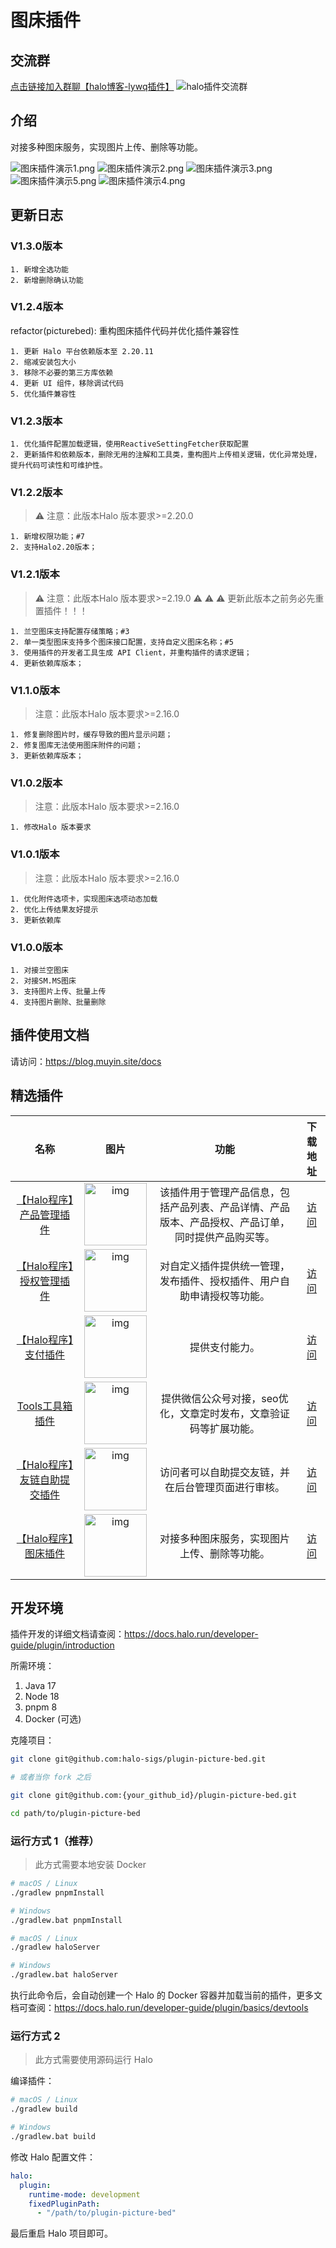 # 图床插件

## 交流群

[点击链接加入群聊【halo博客-lywq插件】](https://qm.qq.com/q/wuC7NZr0sw)
![halo插件交流群](https://github.com/user-attachments/assets/06724628-c2a5-4cb9-8c86-415b8c48693b)

## 介绍

对接多种图床服务，实现图片上传、删除等功能。

![图床插件演示1.png](https://blog.muyin.site/upload/lywqPlugins/图床插件演示1.png)
![图床插件演示2.png](https://blog.muyin.site/upload/lywqPlugins/图床插件演示2.png)
![图床插件演示3.png](https://blog.muyin.site/upload/lywqPlugins/图床插件演示3.png)
![图床插件演示5.png](https://blog.muyin.site/upload/lywqPlugins/图床插件演示5.png)
![图床插件演示4.png](https://blog.muyin.site/upload/lywqPlugins/图床插件演示4.png)

## 更新日志

### V1.3.0版本

    1. 新增全选功能
    2. 新增删除确认功能

### V1.2.4版本

refactor(picturebed): 重构图床插件代码并优化插件兼容性

    1. 更新 Halo 平台依赖版本至 2.20.11
    2. 缩减安装包大小
    3. 移除不必要的第三方库依赖
    4. 更新 UI 组件，移除调试代码
    5. 优化插件兼容性

### V1.2.3版本

    1. 优化插件配置加载逻辑，使用ReactiveSettingFetcher获取配置
    2. 更新插件和依赖版本，删除无用的注解和工具类，重构图片上传相关逻辑，优化异常处理，提升代码可读性和可维护性。

### V1.2.2版本

> ⚠️ 注意：此版本Halo 版本要求>=2.20.0

    1. 新增权限功能；#7
    2. 支持Halo2.20版本；

### V1.2.1版本

> ⚠️ 注意：此版本Halo 版本要求>=2.19.0
> ⚠️ ⚠️ ⚠️ 更新此版本之前务必先重置插件！！！

    1. 兰空图床支持配置存储策略；#3
    2. 单一类型图床支持多个图床接口配置，支持自定义图床名称；#5
    3. 使用插件的开发者工具生成 API Client，并重构插件的请求逻辑；
    4. 更新依赖库版本；

### V1.1.0版本

> 注意：此版本Halo 版本要求>=2.16.0

    1. 修复删除图片时，缓存导致的图片显示问题；
    2. 修复图库无法使用图床附件的问题；
    3. 更新依赖库版本；

### V1.0.2版本

> 注意：此版本Halo 版本要求>=2.16.0

    1. 修改Halo 版本要求

### V1.0.1版本

> 注意：此版本Halo 版本要求>=2.16.0

    1. 优化附件选项卡，实现图床选项动态加载
    2. 优化上传结果友好提示
    3. 更新依赖库

### V1.0.0版本

    1. 对接兰空图床
    2. 对接SM.MS图床
    3. 支持图片上传、批量上传
    4. 支持图片删除、批量删除

## 插件使用文档

请访问：<https://blog.muyin.site/docs>

## 精选插件

|                              名称                               |                                                     图片                                                     |                        功能                         |                       下载地址                        |
|:-------------------------------------------------------------:|:----------------------------------------------------------------------------------------------------------:|:-------------------------------------------------:|:-------------------------------------------------:|
| [【Halo程序】产品管理插件](https://auth.muyin.site/docs/PluginProduct)  | <img src="https://auth.muyin.site/upload/productLogo/PluginProduct.png" alt="img" style="width:100px;" />  | 该插件用于管理产品信息，包括产品列表、产品详情、产品版本、产品授权、产品订单，同时提供产品购买等。 | [访问](https://auth.muyin.site/docs/PluginProduct)  |
| [【Halo程序】授权管理插件](https://auth.muyin.site/docs/LywqPluginAuth) | <img src="https://auth.muyin.site/upload/productLogo/LywqPluginAuth.png" alt="img" style="width:100px;" /> |        对自定义插件提供统一管理，发布插件、授权插件、用户自助申请授权等功能。        | [访问](https://auth.muyin.site/docs/LywqPluginAuth) |
|  [【Halo程序】支付插件](https://auth.muyin.site/docs/PluginPayment)   | <img src="https://auth.muyin.site/upload/productLogo/PluginPayment.png" alt="img" style="width:100px;" />  |                      提供支付能力。                      | [访问](https://auth.muyin.site/docs/PluginPayment)  |
|    [Tools工具箱插件](https://auth.muyin.site/docs/PluginTools)     |  <img src="https://auth.muyin.site/upload/productLogo/PluginTools.png" alt="img" style="width:100px;" />   |        提供微信公众号对接，seo优化，文章定时发布，文章验证码等扩展功能。         |  [访问](https://auth.muyin.site/docs/PluginTools)   |
| [【Halo程序】友链自助提交插件](https://auth.muyin.site/docs/LinksSubmit)  |  <img src="https://auth.muyin.site/upload/productLogo/LinksSubmit.png" alt="img" style="width:100px;" />   |             访问者可以自助提交友链，并在后台管理页面进行审核。             |  [访问](https://auth.muyin.site/docs/LinksSubmit)   |
|    [【Halo程序】图床插件](https://blog.muyin.site/docs/pictureBed)    |      <img src="https://blog.muyin.site/upload/lywqPlugins/logo.png" alt="img" style="width:100px;" />      |              对接多种图床服务，实现图片上传、删除等功能。               |   [访问](https://blog.muyin.site/docs/pictureBed)   |

## 开发环境

插件开发的详细文档请查阅：<https://docs.halo.run/developer-guide/plugin/introduction>

所需环境：

1. Java 17
2. Node 18
3. pnpm 8
4. Docker (可选)

克隆项目：

```bash
git clone git@github.com:halo-sigs/plugin-picture-bed.git

# 或者当你 fork 之后

git clone git@github.com:{your_github_id}/plugin-picture-bed.git
```

```bash
cd path/to/plugin-picture-bed
```

### 运行方式 1（推荐）

> 此方式需要本地安装 Docker

```bash
# macOS / Linux
./gradlew pnpmInstall

# Windows
./gradlew.bat pnpmInstall
```

```bash
# macOS / Linux
./gradlew haloServer

# Windows
./gradlew.bat haloServer
```

执行此命令后，会自动创建一个 Halo 的 Docker
容器并加载当前的插件，更多文档可查阅：<https://docs.halo.run/developer-guide/plugin/basics/devtools>

### 运行方式 2

> 此方式需要使用源码运行 Halo

编译插件：

```bash
# macOS / Linux
./gradlew build

# Windows
./gradlew.bat build
```

修改 Halo 配置文件：

```yaml
halo:
  plugin:
    runtime-mode: development
    fixedPluginPath:
      - "/path/to/plugin-picture-bed"
```

最后重启 Halo 项目即可。
